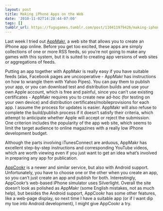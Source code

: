 ```yaml
---
layout: post
title: Making iPhone Apps on the Web
date: '2010-11-02T14:28:44-07:00'
tags: []
tumblr_url: https://fugugames.tumblr.com/post/110411979426/making-iphone-apps-on-the-web
---
```

Last week I tried out [AppMakr](http://appmakr.com/), a web site that allows you to create an iPhone app online. Before you get too excited, these apps are simply collections of one or more RSS feeds, so you’re not going to make any games with this system, but it is suited to creating app versions of web sites or aggregations of feeds.

Putting an app together with AppMakr is really easy if you have suitable feeds (alas, Facebook pages are uncooperative - AppMakr has instructions on how to wrangle them with Yahoo Pipes). You can pay them to publish your app, or you can download test and distribution builds and use your own Apple account, which is free and painful, since you can’t use existing certificates - AppMakr requires you to create new ad-hoc (for testing on your own device) and distribution certificates/mobileprovisions for each app. I assume the process for updates is easier. AppMakr will also refuse to complete the build/publish process if it doesn’t satisfy their criteria, which attempt to anticipate whether Apple will accept or reject the submission. One criterion includes the popularity of the app web site, which seems to limit the target audience to online magazines with a really low iPhone development budget.

Although the parts involving iTunesConnect are arduous, AppMakr has excellent step-by-step instructions and corresponding YouTube videos, which are worth viewing even if you just want to get an idea what’s involved in preparing any app for publication.

[AppCookr](http://appcookr.com/) is a newer and similar service, but also with Android support. Unfortunately, you have to choose one or the other when you create an app, so you can’t just create an app and publish for both. Interestingly, AppCookr’s web-based iPhone simulator uses Silverlight. Overall the site doesn’t look as polished as AppMakr (some English mistakes, not as much help), but besides the Android support, AppCookr has some other features, like a web-page display, so next time I have a suitable app (or if I want dip my toe into Android development), I might give AppCookr a try.


